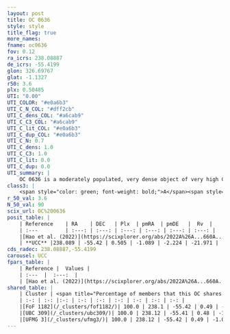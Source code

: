 ```yaml
---
layout: post
title: OC 0636
style: style
title_flag: true
more_names: 
fname: oc0636
fov: 0.12
ra_icrs: 238.08887
de_icrs: -55.4199
glon: 326.69767
glat: -1.1327
r50: 3.6
plx: 0.50485
UTI: "0.00"
UTI_COLOR: "#e0a6b3"
UTI_C_N_COL: "#dff2cb"
UTI_C_dens_COL: "#a6cab9"
UTI_C_C3_COL: "#a6cab9"
UTI_C_lit_COL: "#e0a6b3"
UTI_C_dup_COL: "#e0a6b3"
UTI_C_N: 0.7
UTI_C_dens: 1.0
UTI_C_C3: 1.0
UTI_C_lit: 0.0
UTI_C_dup: 0.0
UTI_summary: |
    OC 0636 is a moderately populated, very dense object of very high C3 quality. It was recently reported in the literature.<br><br><span style="color: #99180f; font-weight: bold;">Warning: </span>This is very likely a duplicate object, which shares a large percentage of members with at least one previously reported entry.
class3: |
    <span style="color: green; font-weight: bold;">A</span><span style="color: green; font-weight: bold;">A</span>
r_50_val: 3.6
N_50_val: 90
scix_url: OC%200636
posit_table: |
    | Reference    | RA    | DEC   | Plx  | pmRA  | pmDE   |  Rv  |
    | :---         | :---: | :---: | :---: | :---: | :---: | :---: |
    |[Hao et al. (2022)](https://scixplorer.org/abs/2022A%26A...660A...4H) | 238.083 | -55.439 | 0.525 | -1.099 | -2.227 | -22.634 |
    | **UCC** |238.089 | -55.42 | 0.505 | -1.089 | -2.224 | -21.971 | 
cds_radec: 238.08887,-55.4199
carousel: UCC
fpars_table: |
    | Reference |  Values |
    | :---  |  :---:  |
    | [Hao et al. (2022)](https://scixplorer.org/abs/2022A%26A...660A...4H) | `AG=1.48, age=7.7, Z=0.027` |
shared_table: |
    | Cluster | <span title="Percentage of members that this OC shares with the ones listed">%</span>   | RA   | DEC   | Plx   | pmRA  | pmDE  | Rv | UTI |
    | :-: | :-: |:-: | :-: | :-: | :-: | :-: | :-: | :-: |
    |[FoF 1182](/_clusters/fof1182/)| 100.0 | 238.1 | -55.42 | 0.49 | -1.06 | -2.24 | -22.35 |0.0 |
    |[UBC 309](/_clusters/ubc309/)| 100.0 | 238.12 | -55.41 | 0.48 | -1.06 | -2.24 | -21.97 |0.05 |
    |[UFMG 3](/_clusters/ufmg3/)| 100.0 | 238.12 | -55.42 | 0.49 | -1.06 | -2.24 | -22.35 |0.66 |
---
```

